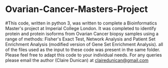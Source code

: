 # Ovarian-Cancer-Masters-Project
#This code, written in python 3, was written to complete a Bioinformatics Master's project at Imperial College London. It was completed to identify protein and protein isoforms from Ovarian Cancer biopsy samples using a range of methods: Fisher's Exact Test, Network Analysis and Patient Set Enrichment Analysis (modified version of Gene Set Enrichment Analysis). all of the files used as the input to these code was present in the same folder. Please feel free to adapt this code to your individual needs. For any queries please email the author (Claire Dunican) at clairedunican@gmail.com
